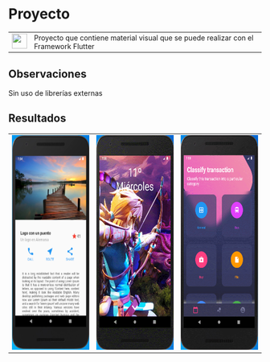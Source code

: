 # Proyecto

<table border="0">
    <tr>
        <td><img src="https://media-exp1.licdn.com/dms/image/C4E0BAQHvLVhwV-YgGA/company-logo_200_200/0?e=2159024400&v=beta&t=GW4TEt4KUUpG_U7cVuCLIwFfw_ge5DrBmYczuciU844" width="30" height="30"></td>
        <td>Proyecto que contiene material visual que se puede realizar con el Framework Flutter</td>
    </tr>
</table>

## Observaciones

Sin uso de librerías externas

## Resultados

<table border="0">
    <tr>
        <td><img src="./resources/basico.PNG" width="211" height="427"></td>
        <td><img src="./resources/scroll.gif" width="211" height="427"></td>
        <td><img src="./resources/botones.gif" width="211" height="427"></td>
    </tr>
</table>
